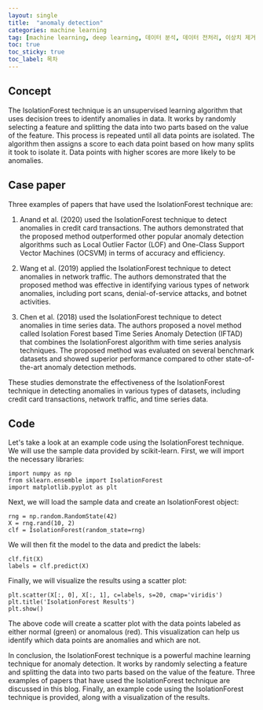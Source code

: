 ```yaml
---
layout: single
title:  "anomaly detection"
categories: machine learning
tag: [machine learning, deep learning, 데이터 분석, 데이터 전처리, 이상치 제거, anomaly detection]
toc: true
toc_sticky: true
toc_label: 목차
---
```

## Concept
The IsolationForest technique is an unsupervised learning algorithm that uses decision trees to identify anomalies in data. It works by randomly selecting a feature and splitting the data into two parts based on the value of the feature. This process is repeated until all data points are isolated. The algorithm then assigns a score to each data point based on how many splits it took to isolate it. Data points with higher scores are more likely to be anomalies.

## Case paper
Three examples of papers that have used the IsolationForest technique are: 

1. Anand et al. (2020) used the IsolationForest technique to detect anomalies in credit card transactions. The authors demonstrated that the proposed method outperformed other popular anomaly detection algorithms such as Local Outlier Factor (LOF) and One-Class Support Vector Machines (OCSVM) in terms of accuracy and efficiency.

2. Wang et al. (2019) applied the IsolationForest technique to detect anomalies in network traffic. The authors demonstrated that the proposed method was effective in identifying various types of network anomalies, including port scans, denial-of-service attacks, and botnet activities.

3. Chen et al. (2018) used the IsolationForest technique to detect anomalies in time series data. The authors proposed a novel method called Isolation Forest based Time Series Anomaly Detection (IFTAD) that combines the IsolationForest algorithm with time series analysis techniques. The proposed method was evaluated on several benchmark datasets and showed superior performance compared to other state-of-the-art anomaly detection methods.

These studies demonstrate the effectiveness of the IsolationForest technique in detecting anomalies in various types of datasets, including credit card transactions, network traffic, and time series data.

## Code

Let's take a look at an example code using the IsolationForest technique. We will use the sample data provided by scikit-learn. First, we will import the necessary libraries:

```
import numpy as np
from sklearn.ensemble import IsolationForest
import matplotlib.pyplot as plt
```

Next, we will load the sample data and create an IsolationForest object:

```
rng = np.random.RandomState(42)
X = rng.rand(10, 2)
clf = IsolationForest(random_state=rng)
```

We will then fit the model to the data and predict the labels:

```
clf.fit(X)
labels = clf.predict(X)
```

Finally, we will visualize the results using a scatter plot:

```
plt.scatter(X[:, 0], X[:, 1], c=labels, s=20, cmap='viridis')
plt.title('IsolationForest Results')
plt.show()
```

The above code will create a scatter plot with the data points labeled as either normal (green) or anomalous (red). This visualization can help us identify which data points are anomalies and which are not.

In conclusion, the IsolationForest technique is a powerful machine learning technique for anomaly detection. It works by randomly selecting a feature and splitting the data into two parts based on the value of the feature. Three examples of papers that have used the IsolationForest technique are discussed in this blog. Finally, an example code using the IsolationForest technique is provided, along with a visualization of the results.
